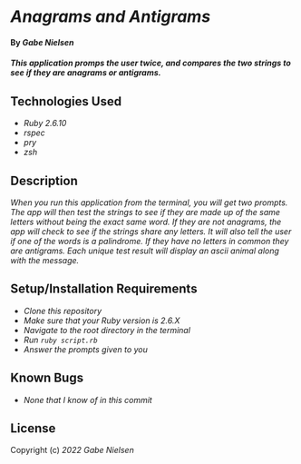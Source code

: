 # _Anagrams and Antigrams_

#### By _**Gabe Nielsen**_

#### _This application promps the user twice, and compares the two strings to see if they are anagrams or antigrams._

## Technologies Used

- _Ruby 2.6.10_
- _rspec_
- _pry_
- _zsh_

## Description

_When you run this application from the terminal, you will get two prompts. The app will then test the strings to see if they are made up of the same letters without being the exact same word. If they are not anagrams, the app will check to see if the strings share any letters. It will also tell the user if one of the words is a palindrome. If they have no letters in common they are antigrams. Each unique test result will display an ascii animal along with the message._

## Setup/Installation Requirements

- _Clone this repository_
- _Make sure that your Ruby version is 2.6.X_
- _Navigate to the root directory in the terminal_
- _Run `ruby script.rb`_
- _Answer the prompts given to you_

## Known Bugs

- _None that I know of in this commit_

## License

Copyright (c) _2022_ _Gabe Nielsen_

